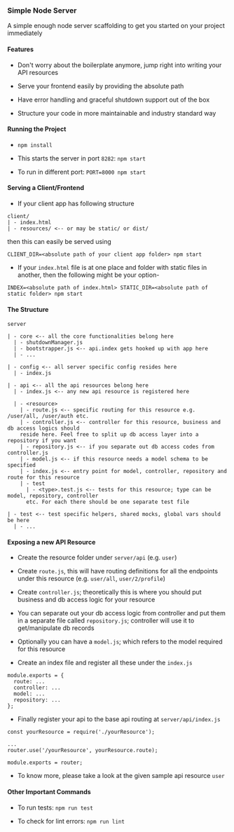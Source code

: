 ### Simple Node Server

A simple enough node server scaffolding to get you started on your project immediately


#### Features

- Don't worry about the boilerplate anymore, jump right into writing your API
resources

- Serve your frontend easily by providing the absolute path

- Have error handling and graceful shutdown support out of the box

- Structure your code in more maintainable and industry standard way


#### Running the Project

- `npm install`

- This starts the server in port `8282`: `npm start`

- To run in different port: `PORT=8000 npm start`

#### Serving a Client/Frontend 

- If your client app has following structure

``` 
client/
| - index.html
| - resources/ <-- or may be static/ or dist/
```

then this can easily be served using 

```
CLIENT_DIR=<absolute path of your client app folder> npm start
```

- If your `index.html` file is at one place and folder with static files in another, then
the following might be your option-

```
INDEX=<absolute path of index.html> STATIC_DIR=<absolute path of static folder> npm start
```


#### The Structure

``` 
server

| - core <-- all the core functionalities belong here 
  | - shutdownManager.js 
  | - bootstrapper.js <-- api.index gets hooked up with app here
  | - ...
  
| - config <-- all server specific config resides here
  | - index.js
  
| - api <-- all the api resources belong here
  | - index.js <-- any new api resource is registered here
  
  | - <resource>
    | - route.js <-- specific routing for this resource e.g. /user/all, /user/auth etc.
    | - controller.js <-- controller for this resource, business and db access logics should
    reside here. Feel free to split up db access layer into a repository if you want
    | - repository.js <-- if you separate out db access codes from controller.js
    | - model.js <-- if this resource needs a model schema to be specified
    | - index.js <-- entry point for model, controller, repository and route for this resource
    | - test
      | - <type>.test.js <-- tests for this resource; type can be model, repository, controller
      etc. For each there should be one separate test file
      
| - test <-- test specific helpers, shared mocks, global vars should be here
  | - ...    
```

#### Exposing a new API Resource

- Create the resource folder under `server/api` (e.g. `user`)

- Create `route.js`, this will have routing definitions for all the endpoints 
under this resource (e.g. `user/all`, `user/2/profile`)

- Create `controller.js`; theoretically this is where you should put business and db
access logic for your resource

- You can separate out your db access logic from controller and put them in a separate
file called `repository.js`; controller will use it to get/manipulate db records

- Optionally you can have a `model.js`; which refers to the model required for this
resource

- Create an index file and register all these under the `index.js`

``` 
module.exports = {
  route: ...
  controller: ...
  model: ...
  repository: ...
};
```

- Finally register your api to the base api routing at `server/api/index.js`

``` 
const yourResource = require('./yourResource');

...
router.use('/yourResource', yourResource.route);

module.exports = router;
```

- To know more, please take a look at the given sample api resource `user`


#### Other Important Commands

- To run tests: `npm run test`

- To check for lint errors: `npm run lint`

